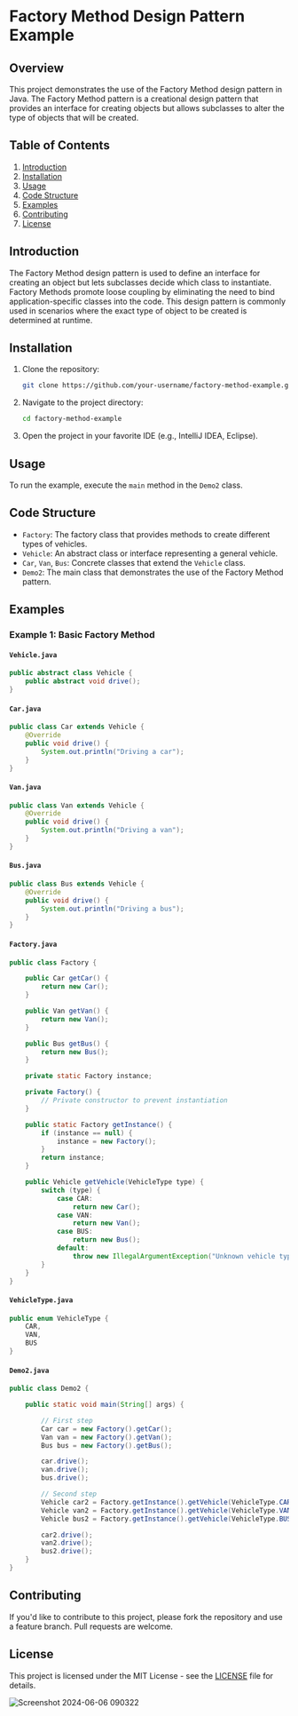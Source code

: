 
# Factory Method Design Pattern Example

## Overview

This project demonstrates the use of the Factory Method design pattern in Java. The Factory Method pattern is a creational design pattern that provides an interface for creating objects but allows subclasses to alter the type of objects that will be created.

## Table of Contents

1. [Introduction](#introduction)
2. [Installation](#installation)
3. [Usage](#usage)
4. [Code Structure](#code-structure)
5. [Examples](#examples)
6. [Contributing](#contributing)
7. [License](#license)

## Introduction

The Factory Method design pattern is used to define an interface for creating an object but lets subclasses decide which class to instantiate. Factory Methods promote loose coupling by eliminating the need to bind application-specific classes into the code. This design pattern is commonly used in scenarios where the exact type of object to be created is determined at runtime.

## Installation

1. Clone the repository:
    ```bash
    git clone https://github.com/your-username/factory-method-example.git
    ```
2. Navigate to the project directory:
    ```bash
    cd factory-method-example
    ```
3. Open the project in your favorite IDE (e.g., IntelliJ IDEA, Eclipse).

## Usage

To run the example, execute the `main` method in the `Demo2` class.

## Code Structure

- `Factory`: The factory class that provides methods to create different types of vehicles.
- `Vehicle`: An abstract class or interface representing a general vehicle.
- `Car`, `Van`, `Bus`: Concrete classes that extend the `Vehicle` class.
- `Demo2`: The main class that demonstrates the use of the Factory Method pattern.

## Examples

### Example 1: Basic Factory Method

#### `Vehicle.java`
```java
public abstract class Vehicle {
    public abstract void drive();
}
```

#### `Car.java`
```java
public class Car extends Vehicle {
    @Override
    public void drive() {
        System.out.println("Driving a car");
    }
}
```

#### `Van.java`
```java
public class Van extends Vehicle {
    @Override
    public void drive() {
        System.out.println("Driving a van");
    }
}
```

#### `Bus.java`
```java
public class Bus extends Vehicle {
    @Override
    public void drive() {
        System.out.println("Driving a bus");
    }
}
```

#### `Factory.java`
```java
public class Factory {

    public Car getCar() {
        return new Car();
    }

    public Van getVan() {
        return new Van();
    }

    public Bus getBus() {
        return new Bus();
    }

    private static Factory instance;

    private Factory() {
        // Private constructor to prevent instantiation
    }

    public static Factory getInstance() {
        if (instance == null) {
            instance = new Factory();
        }
        return instance;
    }

    public Vehicle getVehicle(VehicleType type) {
        switch (type) {
            case CAR:
                return new Car();
            case VAN:
                return new Van();
            case BUS:
                return new Bus();
            default:
                throw new IllegalArgumentException("Unknown vehicle type");
        }
    }
}
```

#### `VehicleType.java`
```java
public enum VehicleType {
    CAR,
    VAN,
    BUS
}
```

#### `Demo2.java`
```java
public class Demo2 {

    public static void main(String[] args) {

        // First step
        Car car = new Factory().getCar();
        Van van = new Factory().getVan();
        Bus bus = new Factory().getBus();

        car.drive();
        van.drive();
        bus.drive();

        // Second step
        Vehicle car2 = Factory.getInstance().getVehicle(VehicleType.CAR);
        Vehicle van2 = Factory.getInstance().getVehicle(VehicleType.VAN);
        Vehicle bus2 = Factory.getInstance().getVehicle(VehicleType.BUS);

        car2.drive();
        van2.drive();
        bus2.drive();
    }
}
```

## Contributing

If you'd like to contribute to this project, please fork the repository and use a feature branch. Pull requests are welcome.

## License

This project is licensed under the MIT License - see the [LICENSE](LICENSE) file for details.





![Screenshot 2024-06-06 090322](https://github.com/Sandaluthushan20/Factory-Method/assets/108582011/fb6b967f-99e1-4d89-8ec1-d6fb99d98c31)
